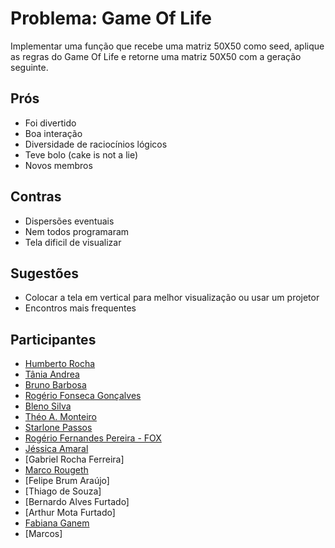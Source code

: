 # Problema: Game Of Life

Implementar uma função que recebe uma matriz 50X50 como seed, aplique as regras do Game Of Life e retorne uma matriz 50X50 com a geração seguinte.


## Prós
* Foi divertido
* Boa interação
* Diversidade de raciocínios lógicos
* Teve bolo (cake is not a lie)
* Novos membros


## Contras
* Dispersões eventuais
* Nem todos programaram
* Tela dificil de visualizar

## Sugestões
* Colocar a tela em vertical para melhor visualização ou usar um projetor
* Encontros mais frequentes


## Participantes
* [Humberto Rocha](https://github.com/humrochagf)
* [Tânia Andrea](https://github.com/taniaa)
* [Bruno Barbosa](https://github.com/brunobbbs)
* [Rogério Fonseca Gonçalves](https://github.com/rogeriofonseca)
* [Bleno Silva](https://github.com/bleno)
* [Théo A. Monteiro](https://github.com/theoamonteiro)
* [Starlone Passos](https://github.com/starlone)
* [Rogério Fernandes Pereira - FOX](https://github.com/rogeriofox)
* [Jéssica Amaral](https://github.com/jornalistadigital)
* [Gabriel Rocha Ferreira]
* [Marco Rougeth](https://github.com/rougeth)
* [Felipe Brum Araújo]
* [Thiago de Souza]
* [Bernardo Alves Furtado]
* [Arthur Mota Furtado]
* [Fabiana Ganem](https://github.com/fabianagoa)
* [Marcos]